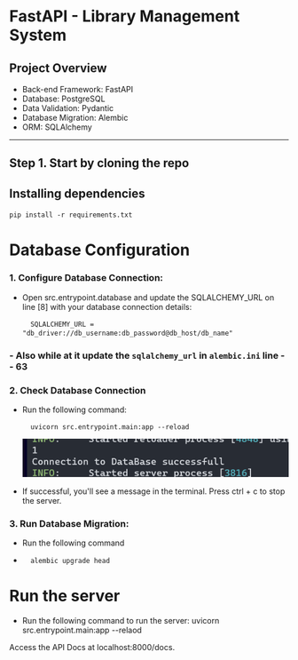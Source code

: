 # FastAPI - Library Management System

## Project Overview

- Back-end Framework: FastAPI
- Database: PostgreSQL
- Data Validation: Pydantic
- Database Migration: Alembic
- ORM: SQLAlchemy

<hr>

## Step 1. Start by cloning the repo

## Installing dependencies

    pip install -r requirements.txt

# Database Configuration

### 1. Configure Database Connection:

- Open src.entrypoint.database and update the SQLALCHEMY_URL on line [8] with your database connection details:

        SQLALCHEMY_URL = "db_driver://db_username:db_password@db_host/db_name"

### - Also while at it update the `sqlalchemy_url` in `alembic.ini` line -- 63

### 2. Check Database Connection

- Run the following command:

        uvicorn src.entrypoint.main:app --reload

  ![alt text](./media/image.png)

- If successful, you'll see a message in the terminal. Press ctrl + c to stop the server.

### 3. Run Database Migration:

- Run the following command
-       alembic upgrade head

# Run the server

- Run the following command to run the server:
  uvicorn src.entrypoint.main:app --relaod

Access the API Docs at localhost:8000/docs.
